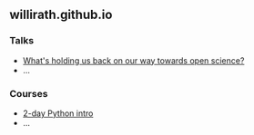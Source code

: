 ## willirath.github.io

### Talks

- [What's holding us back on our way towards open science?](https://willirath.github.io/2019-02-01_what_is_holding_us_back_on_our_way_towards_open_science/)
- ...

### Courses

- [2-day Python intro](https://github.com/geomar-tm/python-intro-201804)
- ...
